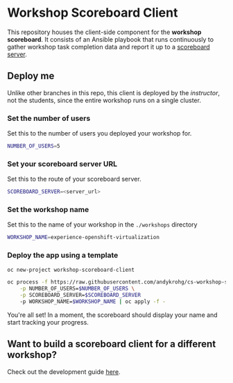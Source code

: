 # Workshop Scoreboard Client
This repository houses the client-side component for the **workshop scoreboard**. It consists of an Ansible playbook that runs continuously to gather workshop task completion data and report it up to a [scoreboard server](https://github.com/andykrohg/cs-workshop-scoreboard-server).

## Deploy me
Unlike other branches in this repo, this client is deployed by the *instructor*, not the students, since the entire workshop runs on a single cluster.

### Set the number of users
Set this to the number of users you deployed your workshop for.
```bash
NUMBER_OF_USERS=5
```
### Set your scoreboard server URL
Set this to the route of your scoreboard server.
```bash
SCOREBOARD_SERVER=<server_url>
```
### Set the workshop name
Set this to the name of your workshop in the `./workshops` directory
```bash
WORKSHOP_NAME=experience-openshift-virtualization
```
### Deploy the app using a template
```bash
oc new-project workshop-scoreboard-client

oc process -f https://raw.githubusercontent.com/andykrohg/cs-workshop-scoreboard-client/ocp4-getting-started/template.yml \
    -p NUMBER_OF_USERS=$NUMBER_OF_USERS \
    -p SCOREBOARD_SERVER=$SCOREBOARD_SERVER 
    -p WORKSHOP_NAME=$WORKSHOP_NAME | oc apply -f -
```

You're all set! In a moment, the scoreboard should display your name and start tracking your progress.

## Want to build a scoreboard client for a different workshop?
Check out the development guide [here](DEVELOPMENT.md).